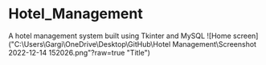# Hotel_Management
A hotel management system built using Tkinter and MySQL
![Home screen]("C:\Users\Gargi\OneDrive\Desktop\GitHub\Hotel Management\Screenshot 2022-12-14 152026.png"?raw=true "Title")
